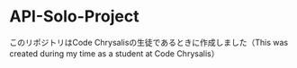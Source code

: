 # API-Solo-Project
このリポジトリはCode Chrysalisの生徒であるときに作成しました（This was created during my time as a student at Code Chrysalis）
